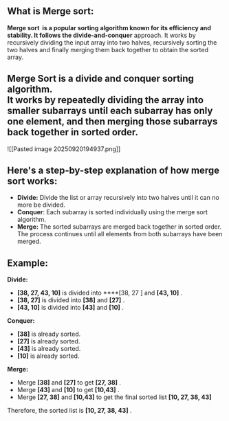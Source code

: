## What is Merge sort:

**Merge sort  is a popular sorting algorithm known for its efficiency and stability. 
It follows the divide-and-conquer** approach. It works by recursively dividing the input array into two halves, recursively sorting the two halves and finally merging them back together to obtain the sorted array.

**Merge Sort** is a **divide and conquer** sorting algorithm.  
It works by repeatedly **dividing** the array into smaller subarrays until each subarray has only one element, and then **merging** those subarrays back together in sorted order.
---
![[Pasted image 20250920194937.png]]

## Here's a step-by-step explanation of how merge sort works:

- **Divide:** Divide the list or array recursively into two halves until it can no more be divided.
- **Conquer**: Each subarray is sorted individually using the merge sort algorithm.
- **Merge:** The sorted subarrays are merged back together in sorted order. The process continues until all elements from both subarrays have been merged.
## Example:

**Divide:**

- ****[38, 27, 43, 10]**** is divided into ****[38, 27 ] and ****[43, 10]**** .
- ****[38, 27]**** is divided into ****[38]**** and ****[27]**** .
- ****[43, 10]**** is divided into ****[43]**** and ****[10]**** .

**Conquer:**

- ****[38]**** is already sorted.
- ****[27]**** is already sorted.
- ****[43]**** is already sorted.
- ****[10]**** is already sorted.

**Merge:**

- Merge ****[38]**** and ****[27]**** to get ****[27, 38]**** .
- Merge ****[43]**** and ****[10]**** to get ****[10,43]**** .
- Merge ****[27, 38]**** and ****[10,43]**** to get the final sorted list ****[10, 27, 38, 43]****

Therefore, the sorted list is ****[10, 27, 38, 43]**** .
